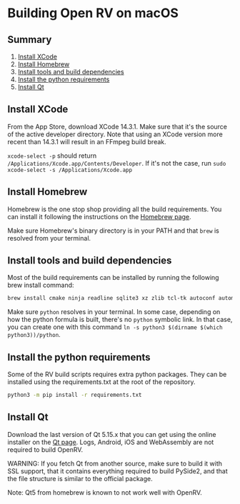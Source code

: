 # Building Open RV on macOS

## Summary

1. [Install XCode](#install-xcode)
1. [Install Homebrew](#install-homebrew)
1. [Install tools and build dependencies](#install-tools-and-build-dependencies)
1. [Install the python requirements](#install-the-python-requirements)
1. [Install Qt](#install-qt)

## Install XCode

From the App Store, download XCode 14.3.1. Make sure that it's the source of the active developer directory.
Note that using an XCode version more recent than 14.3.1 will result in an FFmpeg build break.

`xcode-select -p` should return `/Applications/Xcode.app/Contents/Developer`. If it's not the case, run `sudo xcode-select -s /Applications/Xcode.app`

## Install Homebrew

Homebrew is the one stop shop providing all the build requirements. You can install it following the instructions on the [Homebrew page](https://brew.sh).

Make sure Homebrew's binary directory is in your PATH and that `brew` is resolved from your terminal.

## Install tools and build dependencies

Most of the build requirements can be installed by running the following brew install command:

```bash
brew install cmake ninja readline sqlite3 xz zlib tcl-tk autoconf automake libtool python yasm clang-format black meson nasm pkg-config glew
```

Make sure `python` resolves in your terminal. In some case, depending on how the python formula is built, there's no `python` symbolic link.
In that case, you can create one with this command `ln -s python3 $(dirname $(which python3))/python`.

## Install the python requirements

Some of the RV build scripts requires extra python packages. They can be installed using the requirements.txt at the root of the repository.

```bash
python3 -m pip install -r requirements.txt 
```

## Install Qt

Download the last version of Qt 5.15.x that you can get using the online installer on the [Qt page](https://www.qt.io/download-open-source). Logs, Android, iOS and WebAssembly are not required to build OpenRV.


WARNING: If you fetch Qt from another source, make sure to build it with SSL support, that it contains everything required to build PySide2, and that the file structure is similar to the official package.

Note: Qt5 from homebrew is known to not work well with OpenRV.